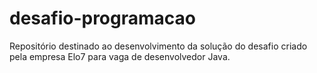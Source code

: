 # desafio-programacao
Repositório destinado ao desenvolvimento da solução do desafio criado pela empresa Elo7 para vaga de desenvolvedor Java.
